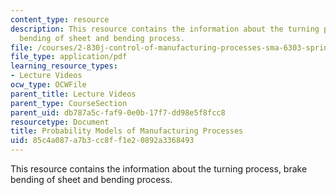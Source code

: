 ```yaml
---
content_type: resource
description: This resource contains the information about the turning process, brake
  bending of sheet and bending process.
file: /courses/2-830j-control-of-manufacturing-processes-sma-6303-spring-2008/85c4a087a7b3cc8ff1e20892a3368493_lecture4.pdf
file_type: application/pdf
learning_resource_types:
- Lecture Videos
ocw_type: OCWFile
parent_title: Lecture Videos
parent_type: CourseSection
parent_uid: db787a5c-faf9-0e0b-17f7-dd98e5f8fcc8
resourcetype: Document
title: Probability Models of Manufacturing Processes
uid: 85c4a087-a7b3-cc8f-f1e2-0892a3368493
---
```

This resource contains the information about the turning process, brake bending of sheet and bending process.

